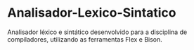# Analisador-Lexico-Sintatico
Analisador léxico e sintático desenvolvido para a disciplina de compiladores,
utilizando as ferramentas Flex e Bison.

